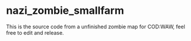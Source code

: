 # nazi_zombie_smallfarm
This is the source code from a unfinished zombie map for COD:WAW, feel free to edit and release.

